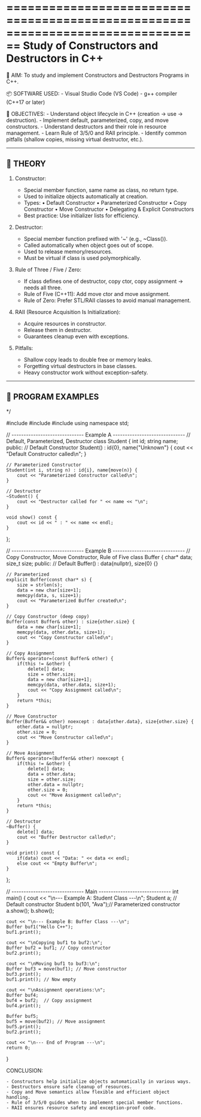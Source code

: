 
================================================================================
Study of Constructors and Destructors in C++
================================================================================

📌 AIM:
    To study and implement Constructors and Destructors Programs in C++.

📦 SOFTWARE USED:
    - Visual Studio Code (VS Code)
    - g++ compiler (C++17 or later)

🎯 OBJECTIVES:
    - Understand object lifecycle in C++ (creation → use → destruction).
    - Implement default, parameterized, copy, and move constructors.
    - Understand destructors and their role in resource management.
    - Learn Rule of 3/5/0 and RAII principle.
    - Identify common pitfalls (shallow copies, missing virtual destructor, etc.).

--------------------------------------------------------------------------------
🧠 THEORY 
--------------------------------------------------------------------------------
1) Constructor:
   - Special member function, same name as class, no return type.
   - Used to initialize objects automatically at creation.
   - Types:
        • Default Constructor
        • Parameterized Constructor
        • Copy Constructor
        • Move Constructor
        • Delegating & Explicit Constructors
   - Best practice: Use initializer lists for efficiency.

2) Destructor:
   - Special member function prefixed with '~' (e.g., ~Class()).
   - Called automatically when object goes out of scope.
   - Used to release memory/resources.
   - Must be virtual if class is used polymorphically.

3) Rule of Three / Five / Zero:
   - If class defines one of destructor, copy ctor, copy assignment → needs all three.
   - Rule of Five (C++11): Add move ctor and move assignment.
   - Rule of Zero: Prefer STL/RAII classes to avoid manual management.

4) RAII (Resource Acquisition Is Initialization):
   - Acquire resources in constructor.
   - Release them in destructor.
   - Guarantees cleanup even with exceptions.

5) Pitfalls:
   - Shallow copy leads to double free or memory leaks.
   - Forgetting virtual destructors in base classes.
   - Heavy constructor work without exception-safety.

--------------------------------------------------------------------------------
🧪 PROGRAM EXAMPLES
--------------------------------------------------------------------------------
*/

#include <iostream>
#include <string>
#include <cstring>
using namespace std;

// ------------------------------ Example A ------------------------------
// Default, Parameterized, Destructor
class Student {
    int id;
    string name;
public:
    // Default Constructor
    Student() : id{0}, name{"Unknown"} {
        cout << "Default Constructor called\n";
    }

    // Parameterized Constructor
    Student(int i, string n) : id{i}, name{move(n)} {
        cout << "Parameterized Constructor called\n";
    }

    // Destructor
    ~Student() {
        cout << "Destructor called for " << name << "\n";
    }

    void show() const {
        cout << id << " : " << name << endl;
    }
};

// ------------------------------ Example B ------------------------------
// Copy Constructor, Move Constructor, Rule of Five
class Buffer {
    char* data;
    size_t size;
public:
    // Default
    Buffer() : data{nullptr}, size{0} {}

    // Parameterized
    explicit Buffer(const char* s) {
        size = strlen(s);
        data = new char[size+1];
        memcpy(data, s, size+1);
        cout << "Parameterized Buffer created\n";
    }

    // Copy Constructor (deep copy)
    Buffer(const Buffer& other) : size{other.size} {
        data = new char[size+1];
        memcpy(data, other.data, size+1);
        cout << "Copy Constructor called\n";
    }

    // Copy Assignment
    Buffer& operator=(const Buffer& other) {
        if(this != &other) {
            delete[] data;
            size = other.size;
            data = new char[size+1];
            memcpy(data, other.data, size+1);
            cout << "Copy Assignment called\n";
        }
        return *this;
    }

    // Move Constructor
    Buffer(Buffer&& other) noexcept : data{other.data}, size{other.size} {
        other.data = nullptr;
        other.size = 0;
        cout << "Move Constructor called\n";
    }

    // Move Assignment
    Buffer& operator=(Buffer&& other) noexcept {
        if(this != &other) {
            delete[] data;
            data = other.data;
            size = other.size;
            other.data = nullptr;
            other.size = 0;
            cout << "Move Assignment called\n";
        }
        return *this;
    }

    // Destructor
    ~Buffer() {
        delete[] data;
        cout << "Buffer Destructor called\n";
    }

    void print() const {
        if(data) cout << "Data: " << data << endl;
        else cout << "Empty Buffer\n";
    }
};

// ------------------------------ Main ------------------------------
int main() {
    cout << "\n--- Example A: Student Class ---\n";
    Student a;            // Default constructor
    Student b(101, "Ava");// Parameterized constructor
    a.show();
    b.show();

    cout << "\n--- Example B: Buffer Class ---\n";
    Buffer buf1("Hello C++");
    buf1.print();

    cout << "\nCopying buf1 to buf2:\n";
    Buffer buf2 = buf1; // Copy constructor
    buf2.print();

    cout << "\nMoving buf1 to buf3:\n";
    Buffer buf3 = move(buf1); // Move constructor
    buf3.print();
    buf1.print(); // Now empty

    cout << "\nAssignment operations:\n";
    Buffer buf4;
    buf4 = buf2;  // Copy assignment
    buf4.print();

    Buffer buf5;
    buf5 = move(buf2); // Move assignment
    buf5.print();
    buf2.print();

    cout << "\n--- End of Program ---\n";
    return 0;
}


CONCLUSION:

    - Constructors help initialize objects automatically in various ways.
    - Destructors ensure safe cleanup of resources.
    - Copy and Move semantics allow flexible and efficient object handling.
    - Rule of 3/5/0 guides when to implement special member functions.
    - RAII ensures resource safety and exception-proof code.

